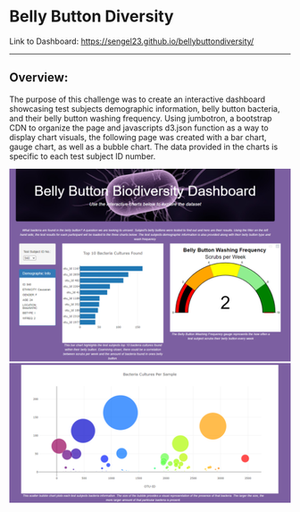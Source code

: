 # Belly Button Diversity

Link to Dashboard: https://sengel23.github.io/bellybuttondiversity/

---

## Overview:

The purpose of this challenge was to create an interactive dashboard showcasing test subjects demographic information, belly button bacteria, and their belly button washing frequency. Using jumbotron, a bootstrap CDN to organize the page and javascripts d3.json function as a way to display chart visuals, the following page was created with a bar chart, gauge chart, as well as a bubble chart. The data provided in the charts is specific to each test subject ID number.

!["Page_1.png"](static/images/image_1.png)
!["Page_2.png"](static/images/image_2.png)
